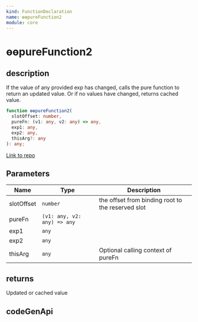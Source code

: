 ```yaml
---
kind: FunctionDeclaration
name: ɵɵpureFunction2
module: core
---
```


# ɵɵpureFunction2

## description

If the value of any provided exp has changed, calls the pure function to return
an updated value. Or if no values have changed, returns cached value.

```ts
function ɵɵpureFunction2(
  slotOffset: number,
  pureFn: (v1: any, v2: any) => any,
  exp1: any,
  exp2: any,
  thisArg?: any
): any;
```

[Link to repo](https://github.com/timdeschryver/angular/blob/master/packages/core/src/render3/pure_function.ts#L83-L88)

## Parameters

| Name       | Type                        | Description                                       |
| ---------- | --------------------------- | ------------------------------------------------- |
| slotOffset | `number`                    | the offset from binding root to the reserved slot |
| pureFn     | `(v1: any, v2: any) => any` |                                                   |
| exp1       | `any`                       |                                                   |
| exp2       | `any`                       |                                                   |
| thisArg    | `any`                       | Optional calling context of pureFn                |

## returns

Updated or cached value

## codeGenApi
